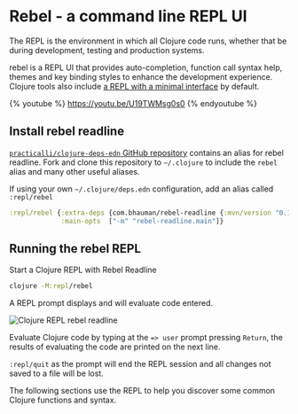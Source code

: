 # Rebel - a command line REPL UI
The REPL is the environment in which all Clojure code runs, whether that be during development, testing and production systems.

rebel is a REPL UI that provides auto-completion, function call syntax help, themes and key binding styles to enhance the development experience.  Clojure tools also include [a REPL with a minimal interface](/alternative-tools/clojure-tools/basic-repl.md) by default.

{% youtube %}
https://youtu.be/U19TWMsg0s0
{% endyoutube %}

<!-- ![Clojure REPL rebel readline - example of autocompletion](/images/clojure-repl-rebel-readline-function-autocomplete.png) -->

## Install rebel readline
[`practicalli/clojure-deps-edn` GitHub repository](https://github.com/practicalli/clojure-deps-edn) contains an alias for rebel readline.  Fork and clone this repository to `~/.clojure` to include the `rebel` alias and many other useful aliases.

If using your own `~/.clojure/deps.edn` configuration, add an alias called `:repl/rebel`

```clojure
:repl/rebel {:extra-deps {com.bhauman/rebel-readline {:mvn/version "0.1.4"}}
             :main-opts  ["-m" "rebel-readline.main"]}
```


## Running the rebel REPL
Start a Clojure REPL with Rebel Readline

```bash
clojure -M:repl/rebel
```

A REPL prompt displays and will evaluate code entered.

![Clojure REPL rebel readline](/images/clojure-repl-rebel-readline.png)

Evaluate Clojure code by typing at the `=> user` prompt pressing `Return`, the results of evaluating the code are printed on the next line.

`:repl/quit` as the prompt will end the REPL session and all changes not saved to a file will be lost.

The following sections use the REPL to help you discover some common Clojure functions and syntax.
